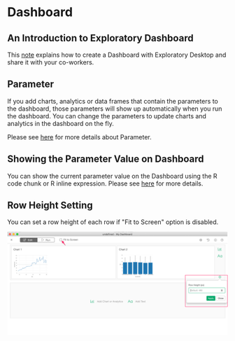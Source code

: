 # Dashboard 

## An Introduction to Exploratory Dashboard

This [note](https://exploratory.io/note/2ac8ae888097/0937480844541865) explains how to create a Dashboard with Exploratory Desktop and share it with your co-workers.


## Parameter

If you add charts, analytics or data frames that contain the parameters to the dashboard, those parameters will show up automatically when you run the dashboard. You can change the parameters to update charts and analytics in the dashboard on the fly. 

Please see [here](parameter/parameter.md) for more details about Parameter.



## Showing the Parameter Value on Dashboard

You can show the current parameter value on the Dashboard using the R code chunk or R inline expression. Please see [here](parameter/parameter.md#referring-the-parameter-value-in-note-dashboard) for more details.



## Row Height Setting 

You can set a row height of each row if "Fit to Screen" option is disabled. 

![](images/rowheight.png)
